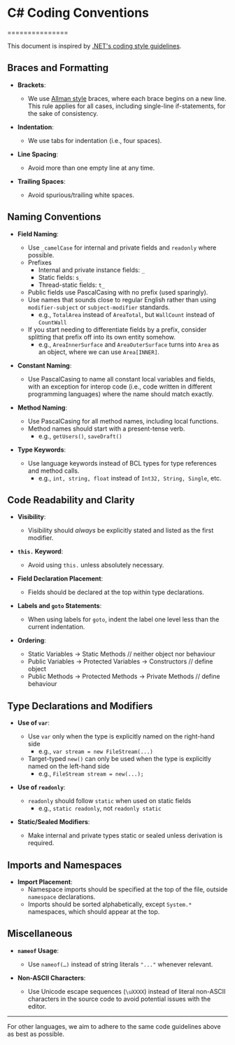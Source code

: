 # C\# Coding Conventions

===============

This document is inspired by [.NET's coding style guidelines](https://github.com/dotnet/runtime/blob/main/docs/coding-guidelines/coding-style.md).

## Braces and Formatting

- **Brackets**: 
	- We use [Allman style](http://en.wikipedia.org/wiki/Indent_style#Allman_style) braces, where each brace begins on a new line. This rule applies for all cases, including single-line if-statements, for the sake of consistency.
   
- **Indentation**:  
	- We use tabs for indentation (i.e., four spaces).

- **Line Spacing**:  
	- Avoid more than one empty line at any time.

- **Trailing Spaces**:  
	 - Avoid spurious/trailing white spaces.

## Naming Conventions

- **Field Naming**:  
	- Use `_camelCase` for internal and private fields and `readonly` where possible.  
	- Prefixes
		- Internal and private instance fields: `_`
		- Static fields: `s_`
		- Thread-static fields: `t_`
	- Public fields use PascalCasing with no prefix (used sparingly).
	- Use names that sounds close to regular English rather than using `modifier-subject` or `subject-modifier` standards. 
		- e.g., `TotalArea` instead of `AreaTotal`, but `WallCount` instead of `CountWall`
	- If you start needing to differentiate fields by a prefix, consider splitting that prefix off into its own entity somehow.
		- e.g., `AreaInnerSurface` and `AreaOuterSurface` turns into `Area` as an object, where we can use `Area[INNER]`.

- **Constant Naming**:  
	- Use PascalCasing to name all constant local variables and fields, with an exception for interop code (i.e., code written in different programming languages) where the name should match exactly.

- **Method Naming**:  
	- Use PascalCasing for all method names, including local functions.
	- Method names should start with a present-tense verb.
		- e.g., `getUsers()`, `saveDraft()`

- **Type Keywords**:  
	- Use language keywords instead of BCL types for type references and method calls.
		- e.g., `int, string, float` instead of `Int32, String, Single`, etc.

## Code Readability and Clarity

-  **Visibility**:  
	- Visibility should *always* be explicitly stated and listed as the first modifier.

- **`this.` Keyword**:  
	- Avoid using `this.` unless absolutely necessary.

- **Field Declaration Placement**:  
	- Fields should be declared at the top within type declarations.

- **Labels and `goto` Statements**:  
	- When using labels for `goto`, indent the label one level less than the current indentation.

- **Ordering**:
	- Static Variables -> Static Methods // neither object nor behaviour
	- Public Variables -> Protected Variables -> Constructors // define object
	- Public Methods -> Protected Methods -> Private Methods // define behaviour

## Type Declarations and Modifiers

- **Use of `var`**:  
	- Use `var` only when the type is explicitly named on the right-hand side 
		- e.g., `var stream = new FileStream(...)`
	- Target-typed `new()` can only be used when the type is explicitly named on the left-hand side 
		- e.g., `FileStream stream = new(...);`

- **Use of `readonly`**:  
	- `readonly` should follow `static` when used on static fields   
    	- e.g., `static readonly`, not `readonly static`

- **Static/Sealed Modifiers**:  
	- Make internal and private types static or sealed unless derivation is required.

## Imports and Namespaces

- **Import Placement**:  
	- Namespace imports should be specified at the top of the file, outside `namespace` declarations.
	- Imports should be sorted alphabetically, except `System.*` namespaces, which should appear at the top.

## Miscellaneous

- **`nameof` Usage**:  
	- Use `nameof(…)` instead of string literals `"..."` whenever relevant.

- **Non-ASCII Characters**:  
	- Use Unicode escape sequences (`\uXXXX`) instead of literal non-ASCII characters in the source code to avoid potential issues with the editor.

---

For other languages, we aim to adhere to the same code guidelines above as best as possible. 